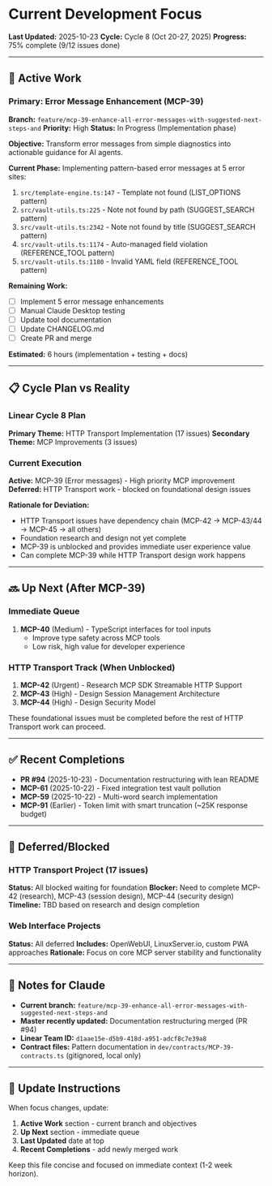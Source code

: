 # Current Development Focus

**Last Updated:** 2025-10-23
**Cycle:** Cycle 8 (Oct 20-27, 2025)
**Progress:** 75% complete (9/12 issues done)

---

## 🎯 Active Work

### Primary: Error Message Enhancement (MCP-39)

**Branch:** `feature/mcp-39-enhance-all-error-messages-with-suggested-next-steps-and`
**Priority:** High
**Status:** In Progress (Implementation phase)

**Objective:** Transform error messages from simple diagnostics into actionable guidance for AI agents.

**Current Phase:** Implementing pattern-based error messages at 5 error sites:
1. `src/template-engine.ts:147` - Template not found (LIST_OPTIONS pattern)
2. `src/vault-utils.ts:225` - Note not found by path (SUGGEST_SEARCH pattern)
3. `src/vault-utils.ts:2342` - Note not found by title (SUGGEST_SEARCH pattern)
4. `src/vault-utils.ts:1174` - Auto-managed field violation (REFERENCE_TOOL pattern)
5. `src/vault-utils.ts:1180` - Invalid YAML field (REFERENCE_TOOL pattern)

**Remaining Work:**
- [ ] Implement 5 error message enhancements
- [ ] Manual Claude Desktop testing
- [ ] Update tool documentation
- [ ] Update CHANGELOG.md
- [ ] Create PR and merge

**Estimated:** 6 hours (implementation + testing + docs)

---

## 📋 Cycle Plan vs Reality

### Linear Cycle 8 Plan
**Primary Theme:** HTTP Transport Implementation (17 issues)
**Secondary Theme:** MCP Improvements (3 issues)

### Current Execution
**Active:** MCP-39 (Error messages) - High priority MCP improvement
**Deferred:** HTTP Transport work - blocked on foundational design issues

**Rationale for Deviation:**
- HTTP Transport issues have dependency chain (MCP-42 → MCP-43/44 → MCP-45 → all others)
- Foundation research and design not yet complete
- MCP-39 is unblocked and provides immediate user experience value
- Can complete MCP-39 while HTTP Transport design work happens

---

## 🔜 Up Next (After MCP-39)

### Immediate Queue
1. **MCP-40** (Medium) - TypeScript interfaces for tool inputs
   - Improve type safety across MCP tools
   - Low risk, high value for developer experience

### HTTP Transport Track (When Unblocked)
1. **MCP-42** (Urgent) - Research MCP SDK Streamable HTTP Support
2. **MCP-43** (High) - Design Session Management Architecture
3. **MCP-44** (High) - Design Security Model

These foundational issues must be completed before the rest of HTTP Transport work can proceed.

---

## ✅ Recent Completions

- **PR #94** (2025-10-23) - Documentation restructuring with lean README
- **MCP-61** (2025-10-22) - Fixed integration test vault pollution
- **MCP-59** (2025-10-22) - Multi-word search implementation
- **MCP-91** (Earlier) - Token limit with smart truncation (~25K response budget)

---

## 🚫 Deferred/Blocked

### HTTP Transport Project (17 issues)
**Status:** All blocked waiting for foundation
**Blocker:** Need to complete MCP-42 (research), MCP-43 (session design), MCP-44 (security design)
**Timeline:** TBD based on research and design completion

### Web Interface Projects
**Status:** All deferred
**Includes:** OpenWebUI, LinuxServer.io, custom PWA approaches
**Rationale:** Focus on core MCP server stability and functionality

---

## 📌 Notes for Claude

- **Current branch:** `feature/mcp-39-enhance-all-error-messages-with-suggested-next-steps-and`
- **Master recently updated:** Documentation restructuring merged (PR #94)
- **Linear Team ID:** `d1aae15e-d5b9-418d-a951-adcf8c7e39a8`
- **Contract files:** Pattern documentation in `dev/contracts/MCP-39-contracts.ts` (gitignored, local only)

---

## 🔄 Update Instructions

When focus changes, update:
1. **Active Work** section - current branch and objectives
2. **Up Next** section - immediate queue
3. **Last Updated** date at top
4. **Recent Completions** - add newly merged work

Keep this file concise and focused on immediate context (1-2 week horizon).
